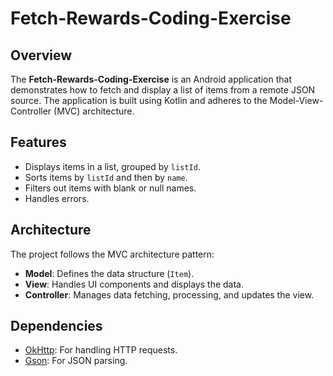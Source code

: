 # Fetch-Rewards-Coding-Exercise

## Overview

The **Fetch-Rewards-Coding-Exercise** is an Android application that demonstrates how to fetch and display a list of items from a remote JSON source. The application is built using Kotlin and adheres to the Model-View-Controller (MVC) architecture.

## Features


- Displays items in a list, grouped by `listId`.
- Sorts items by `listId` and then by `name`.
- Filters out items with blank or null names.
- Handles errors.

## Architecture

The project follows the MVC architecture pattern:

- **Model**: Defines the data structure (`Item`).
- **View**: Handles UI components and displays the data.
- **Controller**: Manages data fetching, processing, and updates the view.

## Dependencies

- [OkHttp](https://square.github.io/okhttp/): For handling HTTP requests.
- [Gson](https://github.com/google/gson): For JSON parsing.
